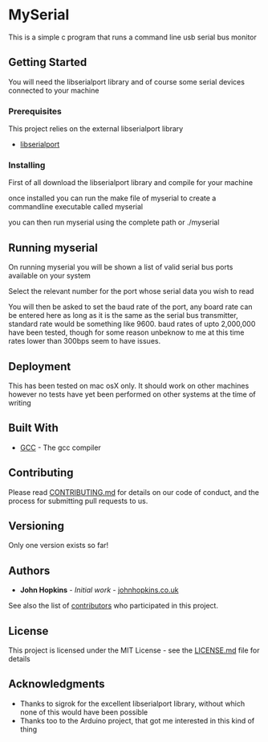# MySerial 

This is a simple c program that runs a command line usb serial bus monitor

## Getting Started

You will need the libserialport library and of course some serial devices connected to your machine

### Prerequisites

This project relies on the external libserialport library

* [libserialport](https://sigrok.org/wiki/Libserialport)

### Installing

First of all download the libserialport library and compile for your machine

once installed you can run the make file of myserial to create a commandline executable called myserial

you can then run myserial using the complete path or ./myserial

## Running myserial 

On running myserial you will be shown a list of valid serial bus ports available on your system

Select the relevant number for the port whose serial data you wish to read

You will then be asked to set the baud rate of the port, any board rate can be entered here as long as it is the same as the serial bus transmitter, standard rate would be something like 9600. baud rates of upto 2,000,000 have been tested, though for some reason unbeknow to me at this time rates lower than 300bps seem to have issues.

## Deployment

This has been tested on mac osX only. It should work on other machines however no tests have yet been performed on other systems at the time of writing

## Built With

* [GCC](http://gcc.gnu.org) - The gcc compiler 

## Contributing

Please read [CONTRIBUTING.md](https://gist.github.com/PurpleBooth/b24679402957c63ec426) for details on our code of conduct, and the process for submitting pull requests to us.

## Versioning

Only one version exists so far!

## Authors

* **John Hopkins** - *Initial work* - [johnhopkins.co.uk](https://www.johnhopkins.co.uk)

See also the list of [contributors](https://github.com/johnhopkins/myserial/contributors) who participated in this project.

## License

This project is licensed under the MIT License - see the [LICENSE.md](LICENSE.md) file for details

## Acknowledgments

* Thanks to sigrok for the excellent libserialport library, without which none of this would have been possible 
* Thanks too to the Arduino project, that got me interested in this kind of thing 
